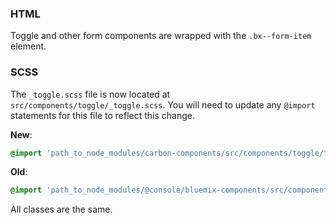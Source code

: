 ### HTML

Toggle and other form components are wrapped with the `.bx--form-item` element.

### SCSS

The `_toggle.scss` file is now located at `src/components/toggle/_toggle.scss`. You will need to update any `@import` statements for this file to reflect this change.

**New**:

```scss
@import 'path_to_node_modules/carbon-components/src/components/toggle/toggle';
```

**Old**:

```scss
@import 'path_to_node_modules/@console/bluemix-components/src/components/toggle/toggle';
```

All classes are the same.
